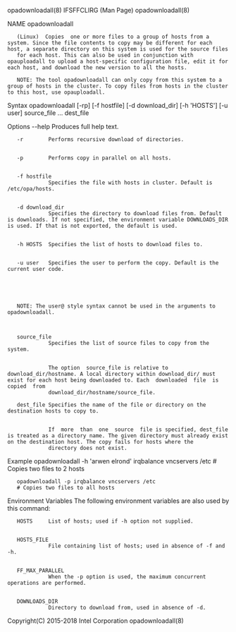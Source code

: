 
opadownloadall(8)                                                                           IFSFFCLIRG (Man Page)                                                                           opadownloadall(8)



NAME
       opadownloadall



       (Linux)  Copies  one or more files to a group of hosts from a system. Since the file contents to copy may be different for each host, a separate directory on this system is used for the source files
       for each host. This can also be used in conjunction with opauploadall to upload a host-specific configuration file, edit it for each host, and download the new version to all the hosts.

       NOTE: The tool opadownloadall can only copy from this system to a group of hosts in the cluster. To copy files from hosts in the cluster to this host, use opauploadall.



Syntax
       opadownloadall [-rp] [-f hostfile] [-d download_dir] [-h 'HOSTS']
       [-u user] source_file ... dest_file

Options
       --help    Produces full help text.


       -r        Performs recursive download of directories.


       -p        Performs copy in parallel on all hosts.


       -f hostfile
                 Specifies the file with hosts in cluster. Default is /etc/opa/hosts.


       -d download_dir
                 Specifies the directory to download files from. Default is downloads. If not specified, the environment variable DOWNLOADS_DIR is used. If that is not exported, the default is used.


       -h HOSTS  Specifies the list of hosts to download files to.


       -u user   Specifies the user to perform the copy. Default is the current user code.





       NOTE: The user@ style syntax cannot be used in the arguments to opadownloadall.



       source_file
                 Specifies the list of source files to copy from the system.


                 The option  source_file is relative to  download_dir/hostname. A local directory within download_dir/ must exist for each host being downloaded to. Each  downloaded  file  is  copied  from
                 download_dir/hostname/source_file.

       dest_file Specifies the name of the file or directory on the destination hosts to copy to.


                 If  more  than  one  source  file is specified, dest_file is treated as a directory name. The given directory must already exist on the destination host. The copy fails for hosts where the
                 directory does not exist.

Example
       opadownloadall -h 'arwen elrond' irqbalance vncservers /etc
       # Copies two files to 2 hosts

       opadownloadall -p irqbalance vncservers /etc
       # Copies two files to all hosts

Environment Variables
       The following environment variables are also used by this command:

       HOSTS     List of hosts; used if -h option not supplied.


       HOSTS_FILE
                 File containing list of hosts; used in absence of -f and -h.


       FF_MAX_PARALLEL
                 When the -p option is used, the maximum concurrent operations are performed.


       DOWNLOADS_DIR
                 Directory to download from, used in absence of -d.



Copyright(C) 2015-2018                                                                        Intel Corporation                                                                             opadownloadall(8)
